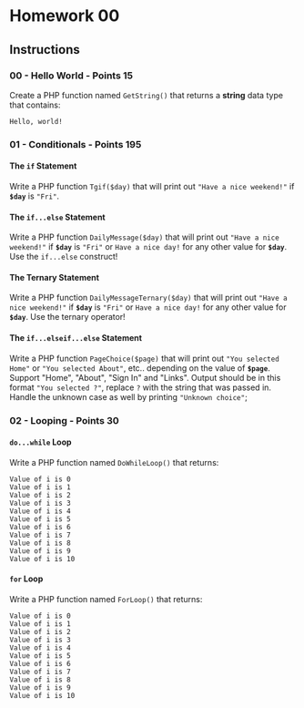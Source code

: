 # Homework 00

## Instructions

### 00 - Hello World - Points **15**

Create a PHP function named `GetString()` that returns a **string** data type that contains:

```
Hello, world!

```

### 01 - Conditionals - Points **195**

#### The `if` Statement

Write a PHP function `Tgif($day)` that will print out `"Have a nice weekend!"` if **`$day`** is `"Fri"`.

#### The `if...else` Statement

Write a PHP function `DailyMessage($day)` that will print out `"Have a nice weekend!"` if **`$day`** is `"Fri"` or `Have a nice day!` for any other value for **`$day`**.  Use the `if...else` construct!

#### The Ternary Statement

Write a PHP function `DailyMessageTernary($day)` that will print out `"Have a nice weekend!"` if **`$day`** is `"Fri"` or `Have a nice day!` for any other value for **`$day`**.  Use the ternary operator!

#### The `if...elseif...else` Statement

Write a PHP function `PageChoice($page)` that will print out `"You selected Home"` or `"You selected About"`, etc.. depending on the value of **`$page`**.  Support "Home", "About", "Sign In" and "Links".  Output should be in this format `"You selected ?"`, replace `?` with the string that was passed in.  Handle the unknown case as well by printing `"Unknown choice"`;

### 02 - Looping - Points **30**

#### `do...while` Loop

Write a PHP function named `DoWhileLoop()` that returns:

```
Value of i is 0
Value of i is 1
Value of i is 2
Value of i is 3
Value of i is 4
Value of i is 5
Value of i is 6
Value of i is 7
Value of i is 8
Value of i is 9
Value of i is 10
```

#### `for` Loop

Write a PHP function named `ForLoop()` that returns:

```
Value of i is 0
Value of i is 1
Value of i is 2
Value of i is 3
Value of i is 4
Value of i is 5
Value of i is 6
Value of i is 7
Value of i is 8
Value of i is 9
Value of i is 10
```

